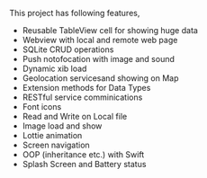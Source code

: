This project has following features, 
- Reusable TableView cell for showing huge data 
- Webview with local and remote web page
- SQLite CRUD operations
- Push notofocation with image and sound
- Dynamic xib load
- Geolocation servicesand showing on Map
- Extension methods for Data Types
- RESTful service comminications
- Font icons
- Read and Write on Local file
- Image load and show
- Lottie animation
- Screen navigation
- OOP (inheritance etc.) with Swift
- Splash Screen and Battery status
